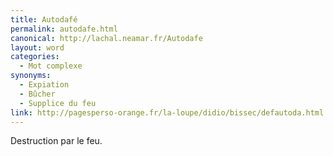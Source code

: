 ```yaml
---
title: Autodafé
permalink: autodafe.html
canonical: http://lachal.neamar.fr/Autodafe
layout: word
categories:
  - Mot complexe
synonyms:
  - Expiation
  - Bûcher
  - Supplice du feu
link: http://pagesperso-orange.fr/la-loupe/didio/bissec/defautoda.html
---
```


Destruction par le feu.

